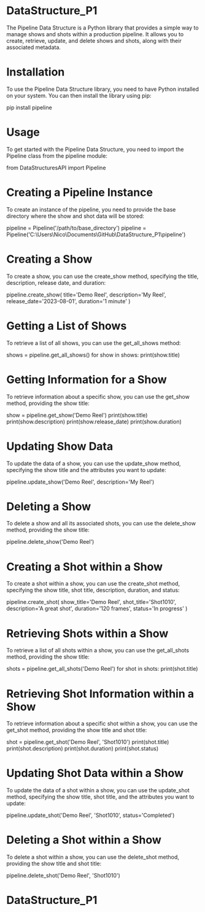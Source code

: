 # DataStructure_P1
The Pipeline Data Structure is a Python library that provides a simple way to manage shows and shots within a production pipeline. It allows you to create, retrieve, update, and delete shows and shots, along with their associated metadata.

# Installation
To use the Pipeline Data Structure library, you need to have Python installed on your system. You can then install the library using pip:

pip install pipeline



# Usage
To get started with the Pipeline Data Structure, you need to import the Pipeline class from the pipeline module:

from DataStructuresAPI import Pipeline



# Creating a Pipeline Instance
To create an instance of the pipeline, you need to provide the base directory where the show and shot data will be stored:

pipeline = Pipeline('/path/to/base_directory')
pipeline = Pipeline('C:\\Users\\Nico\\Documents\\GitHub\\DataStructure_P1\\pipeline')



# Creating a Show
To create a show, you can use the create_show method, specifying the title, description, release date, and duration:

pipeline.create_show(
    title='Demo Reel',
    description='My Reel',
    release_date='2023-08-01',
    duration='1 minute'
)



# Getting a List of Shows
To retrieve a list of all shows, you can use the get_all_shows method:

shows = pipeline.get_all_shows()
for show in shows:
    print(show.title)



# Getting Information for a Show
To retrieve information about a specific show, you can use the get_show method, providing the show title:

show = pipeline.get_show('Demo Reel')
print(show.title)
print(show.description)
print(show.release_date)
print(show.duration)



# Updating Show Data
To update the data of a show, you can use the update_show method, specifying the show title and the attributes you want to update:

pipeline.update_show('Demo Reel', description='My Reel')



# Deleting a Show
To delete a show and all its associated shots, you can use the delete_show method, providing the show title:

pipeline.delete_show('Demo Reel')



# Creating a Shot within a Show
To create a shot within a show, you can use the create_shot method, specifying the show title, shot title, description, duration, and status:

pipeline.create_shot(
    show_title='Demo Reel',
    shot_title='Shot1010',
    description='A great shot',
    duration='120 frames',
    status='In progress'
)



# Retrieving Shots within a Show
To retrieve a list of all shots within a show, you can use the get_all_shots method, providing the show title:

shots = pipeline.get_all_shots('Demo Reel')
for shot in shots:
    print(shot.title)



# Retrieving Shot Information within a Show
To retrieve information about a specific shot within a show, you can use the get_shot method, providing the show title and shot title:

shot = pipeline.get_shot('Demo Reel', 'Shot1010')
print(shot.title)
print(shot.description)
print(shot.duration)
print(shot.status)



# Updating Shot Data within a Show
To update the data of a shot within a show, you can use the update_shot method, specifying the show title, shot title, and the attributes you want to update:

pipeline.update_shot('Demo Reel', 'Shot1010', status='Completed')



# Deleting a Shot within a Show
To delete a shot within a show, you can use the delete_shot method, providing the show title and shot title:

pipeline.delete_shot('Demo Reel', 'Shot1010')

# DataStructure_P1
